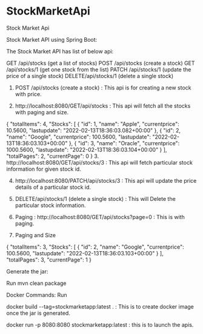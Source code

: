 # StockMarketApi
Stock Market Api

Stock Market API using Spring Boot:

The Stock Market API has list of below api:

GET /api/stocks (get a list of stocks) 
POST /api/stocks (create a stock) 
GET /api/stocks/1 (get one stock from the list) 
PATCH /api/stocks/1 (update the price of a single stock) 
DELETE/api/stocks/1 (delete a single stock)

1.	POST /api/stocks (create a stock) : This api is for creating a new stock with price.


 

2.	http://localhost:8080/GET/api/stocks : This api will fetch all the stocks with paging and size.

 

{
    "totalItems": 4,
    "Stocks": [
        {
            "id": 1,
            "name": "Apple",
            "currentprice": 10.5600,
            "lastupdate": "2022-02-13T18:36:03.082+00:00"
        },
        {
            "id": 2,
            "name": "Google",
            "currentprice": 100.5600,
            "lastupdate": "2022-02-13T18:36:03.103+00:00"
        },
        {
            "id": 3,
            "name": "Oracle",
            "currentprice": 1000.5600,
            "lastupdate": "2022-02-13T18:36:03.104+00:00"
        }
    ],
    "totalPages": 2,
    "currentPage": 0
}
3.	http://localhost:8080/GET/api/stocks/3 : This api will fetch particular stock information for given stock id.

 

4.	http://localhost:8080/PATCH/api/stocks/3 : This api will update the price details of a particular stock id.

 
 

5.	DELETE/api/stocks/1 (delete a single stock) : This will Delete the particular stock information.

 

6.	Paging : http://localhost:8080/GET/api/stocks?page=0 : This is with paging.

 
7.	Paging and Size
 

{
    "totalItems": 3,
    "Stocks": [
        {
            "id": 2,
            "name": "Google",
            "currentprice": 100.5600,
            "lastupdate": "2022-02-13T18:36:03.103+00:00"
        }
    ],
    "totalPages": 3,
    "currentPage": 1
}


Generate the jar:

Run mvn clean package


Docker Commands:
Run

docker build --tag=stockmarketapp:latest .  : This is to create docker image once the jar is generated.
 

docker run -p 8080:8080 stockmarketapp:latest : this is to launch the apis.



 

 


